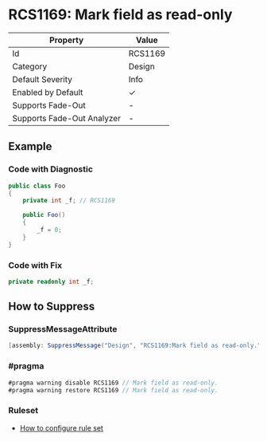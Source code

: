 # RCS1169: Mark field as read\-only

| Property                    | Value    |
| --------------------------- | -------- |
| Id                          | RCS1169  |
| Category                    | Design   |
| Default Severity            | Info     |
| Enabled by Default          | &#x2713; |
| Supports Fade\-Out          | \-       |
| Supports Fade\-Out Analyzer | \-       |

## Example

### Code with Diagnostic

```csharp
public class Foo
{
    private int _f; // RCS1169

    public Foo()
    {
        _f = 0;
    }
}
```

### Code with Fix

```csharp
private readonly int _f;
```

## How to Suppress

### SuppressMessageAttribute

```csharp
[assembly: SuppressMessage("Design", "RCS1169:Mark field as read-only.", Justification = "<Pending>")]
```

### \#pragma

```csharp
#pragma warning disable RCS1169 // Mark field as read-only.
#pragma warning restore RCS1169 // Mark field as read-only.
```

### Ruleset

* [How to configure rule set](../HowToConfigureAnalyzers.md)
